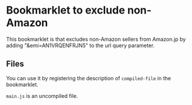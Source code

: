# Bookmarklet to exclude non-Amazon

This bookmarklet is that excludes non-Amazon sellers from Amazon.jp by adding "&emi=AN1VRQENFRJN5" to the url query parameter.

## Files

You can use it by registering the description of `compiled-file` in the bookmarklet.
 
 `main.js` is an uncompiled file.
 